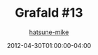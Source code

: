 ---
title: "Grafald #13"
type: "image"
date: 2012-04-30T01:00:00-04:00
draft: false
categories: ["Grafald"]
image_path: "../img/2012/13.png"
alt_text: ""
is_subpage: true
author: "[hatsune-mike](https://cohost.org/hatsune-mike)"
---